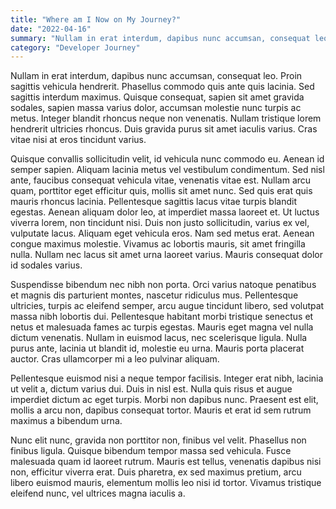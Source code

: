 ```yaml
---
title: "Where am I Now on My Journey?"
date: "2022-04-16"
summary: "Nullam in erat interdum, dapibus nunc accumsan, consequat leo. Proin sagittis vehicula hendrerit. Phasellus commodo quis ante quis lacinia. Sed sagittis interdum maximus. Quisque consequat, sapien sit amet gravida sodales, sapien massa varius dolor, accumsan molestie nunc turpis ac metus. Integer blandit rhoncus neque non venenatis."
category: "Developer Journey"
---
```


Nullam in erat interdum, dapibus nunc accumsan, consequat leo. Proin sagittis vehicula hendrerit. Phasellus commodo quis ante quis lacinia. Sed sagittis interdum maximus. Quisque consequat, sapien sit amet gravida sodales, sapien massa varius dolor, accumsan molestie nunc turpis ac metus. Integer blandit rhoncus neque non venenatis. Nullam tristique lorem hendrerit ultricies rhoncus. Duis gravida purus sit amet iaculis varius. Cras vitae nisi at eros tincidunt varius.

Quisque convallis sollicitudin velit, id vehicula nunc commodo eu. Aenean id semper sapien. Aliquam lacinia metus vel vestibulum condimentum. Sed nisl ante, faucibus consequat vehicula vitae, venenatis vitae est. Nullam arcu quam, porttitor eget efficitur quis, mollis sit amet nunc. Sed quis erat quis mauris rhoncus lacinia. Pellentesque sagittis lacus vitae turpis blandit egestas. Aenean aliquam dolor leo, at imperdiet massa laoreet et. Ut luctus viverra lorem, non tincidunt nisi. Duis non justo sollicitudin, varius ex vel, vulputate lacus. Aliquam eget vehicula eros. Nam sed metus erat. Aenean congue maximus molestie. Vivamus ac lobortis mauris, sit amet fringilla nulla. Nullam nec lacus sit amet urna laoreet varius. Mauris consequat dolor id sodales varius.

Suspendisse bibendum nec nibh non porta. Orci varius natoque penatibus et magnis dis parturient montes, nascetur ridiculus mus. Pellentesque ultricies, turpis ac eleifend semper, arcu augue tincidunt libero, sed volutpat massa nibh lobortis dui. Pellentesque habitant morbi tristique senectus et netus et malesuada fames ac turpis egestas. Mauris eget magna vel nulla dictum venenatis. Nullam in euismod lacus, nec scelerisque ligula. Nulla purus ante, lacinia ut blandit id, molestie eu urna. Mauris porta placerat auctor. Cras ullamcorper mi a leo pulvinar aliquam.

Pellentesque euismod nisi a neque tempor facilisis. Integer erat nibh, lacinia ut velit a, dictum varius dui. Duis in nisl est. Nulla quis risus et augue imperdiet dictum ac eget turpis. Morbi non dapibus nunc. Praesent est elit, mollis a arcu non, dapibus consequat tortor. Mauris et erat id sem rutrum maximus a bibendum urna.

Nunc elit nunc, gravida non porttitor non, finibus vel velit. Phasellus non finibus ligula. Quisque bibendum tempor massa sed vehicula. Fusce malesuada quam id laoreet rutrum. Mauris est tellus, venenatis dapibus nisi non, efficitur viverra erat. Duis pharetra, ex sed maximus pretium, arcu libero euismod mauris, elementum mollis leo nisi id tortor. Vivamus tristique eleifend nunc, vel ultrices magna iaculis a.
